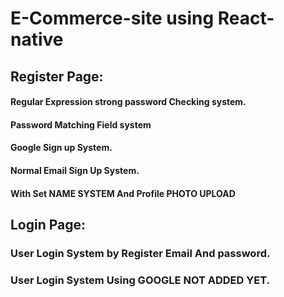 # E-Commerce-site using React-native

## Register Page:
#### Regular Expression strong password Checking system.
#### Password Matching Field system
#### Google Sign up System.
#### Normal Email Sign Up System.
#### With Set NAME SYSTEM And Profile PHOTO UPLOAD


## Login Page:
### User Login System by Register Email And password.
### User Login System Using GOOGLE NOT ADDED YET.